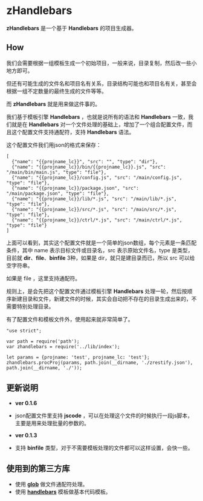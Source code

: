 # zHandlebars
**zHandlebars** 是一个基于 **Handlebars** 的项目生成器。

How
---
我们会需要根据一组模板生成一个初始项目，一般来说，目录复制，然后改一些小地方即可。

但还有可能生成的文件名和项目名有关系，目录结构可能也和项目名有关，甚至会根据一组不定数量的最终生成的文件等等。

而 **zHandlebars** 就是用来做这件事的。

我们基于模板引擎 **Handlebars** ，也就是说所有的语法和 **Handlebars** 一致，我们就是在 **Handlebars** 对一个文件处理的基础上，增加了一个组合配置文件，而且这个配置文件支持通配符，支持 **Handlebars** 语法。

这个配置文件我们用json的格式来保存：

```
[
  {"name": "{{projname_lc}}", "src": "", "type": "dir"},
  {"name": "{{projname_lc}}/bin/{{projname_lc}}.js", "src": "/main/bin/main.js", "type": "file"},
  {"name": "{{projname_lc}}/config.js", "src": "/main/config.js", "type": "file"},
  {"name": "{{projname_lc}}/package.json", "src": "/main/package.json", "type": "file"},
  {"name": "{{projname_lc}}/lib/*.js", "src": "/main/lib/*.js", "type": "file"},
  {"name": "{{projname_lc}}/src/*.js", "src": "/main/src/*.js", "type": "file"},
  {"name": "{{projname_lc}}/ctrl/*.js", "src": "/main/ctrl/*.js", "type": "file"}
]
```

上面可以看到，其实这个配置文件就是一个简单的json数组，每个元素是一条匹配条件，其中 name 表示目标文件或目录名，src 表示原始文件名，type 是类型，目前就 **dir**、**file**、**binfile** 3种，如果是 dir，就只是建目录而已，所以 src 可以给空字符串。

如果是 file ，这里支持通配符。

规则上，是会先把这个配置文件通过模板引擎 **Handlebars** 处理一轮，然后按顺序新建目录和文件，新建文件的时候，其实会自动把不存在的目录生成出来的，不需要特别处理目录。

有了配置文件和模板文件外，使用起来就非常简单了。

```
"use strict";

var path = require('path');
var zhandlebars = require('../lib/index');

let params = {projname: 'test', projname_lc: 'test'};
zhandlebars.procProj(params, path.join(__dirname, './zrestify.json'), path.join(__dirname, './'));
```

更新说明
---
* **ver 0.1.6**
 * json配置文件里支持 **jscode** ，可以在处理这个文件的时候执行一段js脚本，主要是用来处理批量的参数的。

* **ver 0.1.3**
 * 支持 **binfile** 类型，对于不需要模板处理的文件都可以这样设置，会快一些。


使用到的第三方库
---

* 使用 **[glob](https://github.com/isaacs/node-glob)** 做文件通配符处理。
* 使用 **[handlebars](https://github.com/wycats/handlebars.js/)** 模板做基本代码模板。
